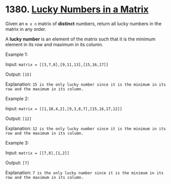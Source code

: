 # 1380. [Lucky Numbers in a Matrix](https://leetcode.com/problems/lucky-numbers-in-a-matrix/description/?envType=daily-question&envId=2024-07-19)

Given an `m x n` matrix of **distinct** numbers, return all lucky numbers in the matrix in any order.

A **lucky number** is an element of the matrix such that it is the minimum element in its row and maximum in its column.

Example 1:

Input: `matrix = [[3,7,8],[9,11,13],[15,16,17]]`

Output: `[15]`

Explanation: `15 is the only lucky number since it is the minimum in its row and the maximum in its column.`

Example 2:

Input: `matrix = [[1,10,4,2],[9,3,8,7],[15,16,17,12]]`

Output: `[12]`

Explanation: `12 is the only lucky number since it is the minimum in its row and the maximum in its column.`

Example 3:

Input: `matrix = [[7,8],[1,2]]`

Output: `[7]`

Explanation: `7 is the only lucky number since it is the minimum in its row and the maximum in its column.`
